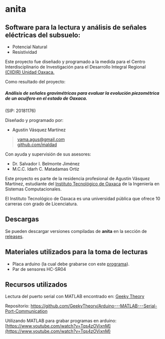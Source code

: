 # anita
## Software para la lectura y análisis de señales eléctricas del subsuelo:
* Potencial Natural
* Resistividad

Este proyecto fue diseñado y programado a la medida para el Centro Interdisciplinario de Investigación para el Desarrollo Integral Regional [(CIIDIR) Unidad Oaxaca.](https://goo.gl/maps/Yx4HEH1A8PP2)

Como resultado del proyecto:
##### **Análisis de señales gravimétricas para evaluar la evolución piezométrica de un acuífero en el estado de Oaxaca.**
(SIP: 20181176)

Diseñado y programado por:<br>
* Agustin Vásquez Martínez<br>
> vama.agus@gmail.com<br>
> [github.com/maldad](https://github.com/maldad)

Con ayuda y supervisión de sus asesores:<br>
* Dr. Salvador I. Belmonte Jiménez
* M.C.C. Idarh C. Matadamas Ortiz

Este proyecto es parte de la residencia profesional de Agustin Vásquez Martínez, estudiante del [Instituto Tecnológico de Oaxaca](https://goo.gl/maps/qRoBwtpc7G52) de la Ingeniería en Sistemas Computacionales.

El Instituto Tecnológico de Oaxaca es una universidad pública que ofrece 10 carreras con grado de Licenciatura.

## Descargas
Se pueden descargar versiones compiladas de **anita** en la sección de [releases](https://github.com/maldad/anita/releases).

## Materiales utilizados para la toma de lecturas
* Placa arduino (la cual debe grabarse con este [programa](https://github.com/maldad/anita/blob/master/anitaSketch/anitaSketch.ino)).
* Par de sensores HC-SR04

## Recursos utilizados
Lectura del puerto serial con MATLAB encontrado en: [Geeky Theory](https://geekytheory.com/matlab-arduino-serial-port-communication/)

Repositorio: https://github.com/GeekyTheory/Arduino---MATLAB---Serial-Port-Communication

Utilizando MATLAB para grabar programas en arduino:<br>
[https://www.youtube.com/watch?v=Tqs4zOVixnM](https://www.youtube.com/watch?v=Tqs4zOVixnM)
